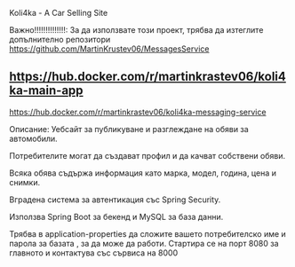 Koli4ka - A Car Selling Site

Важно!!!!!!!!!!!!!!:
За да използвате този проект, трябва да изтеглите допълнително репозитори https://github.com/MartinKrustev06/MessagesService

https://hub.docker.com/r/martinkrastev06/koli4ka-main-app
----------------------------------------------------------
https://hub.docker.com/r/martinkrastev06/koli4ka-messaging-service

Описание:
Уебсайт за публикуване и разглеждане на обяви за автомобили.

Потребителите могат да създават профил и да качват собствени обяви.

Всяка обява съдържа информация като марка, модел, година, цена и снимки.

Вградена система за автентикация със Spring Security.

Използва Spring Boot за бекенд и MySQL за база данни.

Трябва в application-properties да сложите вашето потребителско име и парола за базата , за да може да работи.
Стартира се на порт 8080 за главното и контактува със сървиса на 8000


